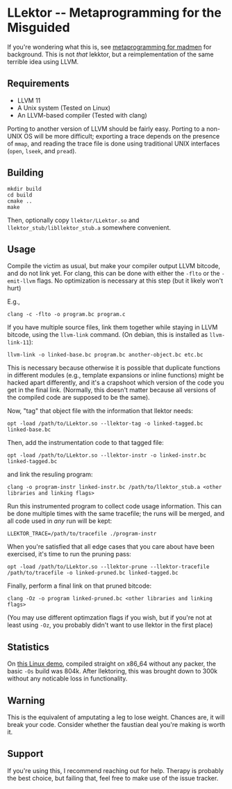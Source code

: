 # LLektor -- Metaprogramming for the Misguided

If you're wondering what this is, see [metaprogramming for
madmen](https://fgiesen.wordpress.com/2012/04/08/metaprogramming-for-madmen/)
for background. This is not *that* lekktor, but a reimplementation of
the same terrible idea using LLVM.

## Requirements

* LLVM 11
* A Unix system (Tested on Linux)
* An LLVM-based compiler (Tested with clang)

Porting to another version of LLVM should be fairly easy. Porting to a
non-UNIX OS will be more difficult; exporting a trace depends on the
presence of `mmap`, and reading the trace file is done using
traditional UNIX interfaces (`open`, `lseek`, and `pread`).

## Building

```
mkdir build
cd build
cmake ..
make
```

Then, optionally copy `llektor/LLektor.so` and
`llektor_stub/libllektor_stub.a` somewhere convenient.

## Usage

Compile the victim as usual, but make your compiler output LLVM
bitcode, and do not link yet.  For clang, this can be done with either
the `-flto` or the `-emit-llvm` flags. No optimization is necessary at
this step (but it likely won't hurt)

E.g.,

```
clang -c -flto -o program.bc program.c
```

If you have multiple source files, link them together while staying in LLVM bitcode, using the `llvm-link` command. (On debian, this is installed as `llvm-link-11`):

```
llvm-link -o linked-base.bc program.bc another-object.bc etc.bc
```

This is necessary because otherwise it is possible that duplicate
functions in different modules (e.g., template expansions or inline
functions) might be hacked apart differently, and it's a crapshoot
which version of the code you get in the final link. (Normally, this
doesn't matter because all versions of the compiled code are supposed
to be the same).

Now, "tag" that object file with the information that llektor needs:

```
opt -load /path/to/LLektor.so --llektor-tag -o linked-tagged.bc linked-base.bc
```

Then, add the instrumentation code to that tagged file:

```
opt -load /path/to/LLektor.so --llektor-instr -o linked-instr.bc linked-tagged.bc
```

and link the resuling program:

```
clang -o program-instr linked-instr.bc /path/to/llektor_stub.a <other libraries and linking flags>
```

Run this instrumented program to collect code usage information. This
can be done multiple times with the same tracefile; the runs will be
merged, and all code used in *any* run will be kept:

```
LLEKTOR_TRACE=/path/to/tracefile ./program-instr
```

When you're satisfied that all edge cases that you care about have
been exercised, it's time to run the pruning pass:

```
opt -load /path/to/LLektor.so --llektor-prune --llektor-tracefile /path/to/tracefile -o linked-pruned.bc linked-tagged.bc
```

Finally, perform a final link on that pruned bitcode:

```
clang -Oz -o program linked-pruned.bc <other libraries and linking flags>
```

(You may use different optimzation flags if you wish, but if you're
not at least using `-Oz`, you probably didn't want to use llektor in
the first place)

## Statistics

On [this Linux demo](https://github.com/faemiyah/faemiyah-demoscene_2019-08_4k-intro_region_de_magallanes/tree/bc3cd25073b46b6f34df9515dd493d4ec6dea18d),
compiled straight on x86_64 without any packer, the basic `-Os` build
was 804k. After llektoring, this was brought down to 300k without any
noticable loss in functionality.

## Warning

This is the equivalent of amputating a leg to lose weight. Chances
are, it will break your code.  Consider whether the faustian deal
you're making is worth it.

## Support

If you're using this, I recommend reaching out for help. Therapy is
probably the best choice, but failing that, feel free to make use of
the issue tracker.
